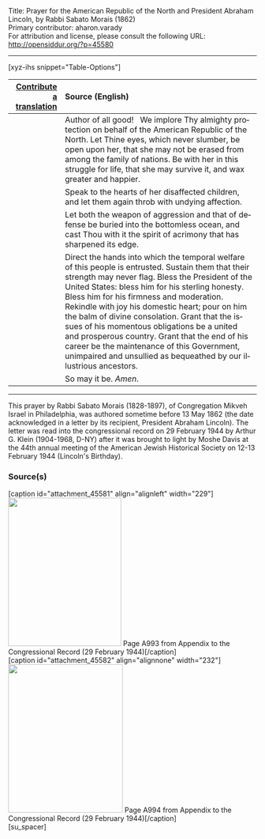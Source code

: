 <html>
<head></head>
<body>
Title: Prayer for the American Republic of the North and President Abraham Lincoln, by Rabbi Sabato Morais (1862)<br />
Primary contributor: aharon.varady<br />
For attribution and license, please consult the following URL: <a href="http://opensiddur.org/?p=45580">http://opensiddur.org/?p=45580</a>
<p />
<hr />

[xyz-ihs snippet="Table-Options"]<table style="margin-left: auto; margin-right: auto;" class="draggable">
<thead><tr><th id="x" style="text-align: right;"><a href="/translate/" target="_blank" rel="noopener">Contribute a translation</a></th><th style="text-align: left;">Source (English)</th></tr></thead>
<tbody>
<tr><td style="vertical-align:top;">
<div class="liturgy" lang="he" style="text-align: right;">

</div></td>

<td style="vertical-align:top;">
<div class="english" lang="en" style="text-align: left;">
Author of all good!
&nbsp;
We implore Thy almighty protection 
on behalf of the American Republic of the North. 
Let Thine eyes, which never slumber, be open upon her, 
that she may not be erased from among the family of nations. 
Be with her in this struggle for life, 
that she may survive it, and wax greater and happier. 
</div></td></tr>


<tr><td style="vertical-align:top;">
<div class="liturgy" lang="he" style="text-align: right;">

</div></td>

<td style="vertical-align:top;">
<div class="english" lang="en" style="text-align: left;">
Speak to the hearts of her disaffected children, 
and let them again throb with undying affection. 
</div></td></tr>


<tr><td style="vertical-align:top;">
<div class="liturgy" lang="he" style="text-align: right;">

</div></td>

<td style="vertical-align:top;">
<div class="english" lang="en" style="text-align: left;">
Let both the weapon of aggression 
and that of defense 
be buried into the bottomless ocean, 
and cast Thou with it the spirit of acrimony 
that has sharpened its edge.
</div></td></tr>


<tr><td style="vertical-align:top;">
<div class="liturgy" lang="he" style="text-align: right;">

</div></td>

<td style="vertical-align:top;">
<div class="english" lang="en" style="text-align: left;">
Direct the hands into which 
the temporal welfare of this people is entrusted. 
Sustain them that their strength may never flag. 
Bless the President of the United States: 
bless him for his sterling honesty. 
Bless him for his firmness and moderation. 
Rekindle with joy his domestic heart; 
pour on him the balm of divine consolation. 
Grant that the issues of his momentous obligations 
be a united and prosperous country. 
Grant that the end of his career 
be the maintenance of this Government, 
unimpaired and unsullied 
as bequeathed by our illustrious ancestors.
</div></td></tr>


<tr><td style="vertical-align:top;">
<div class="liturgy" lang="he" style="text-align: right;">

</div></td>

<td style="vertical-align:top;">
<div class="english" lang="en" style="text-align: left;">
So may it be. 
<em>Amen</em>.
</div></td></tr>
</tbody></table>

<hr />

This prayer by Rabbi Sabato Morais (1828-1897), of Congregation Mikveh Israel in Philadelphia, was authored sometime before 13 May 1862 (the date acknowledged in a letter by its recipient, President Abraham Lincoln). The letter was read into the congressional record on 29 February 1944 by Arthur G. Klein (1904-1968, D-NY) after it was brought to light by Moshe Davis at the 44th annual meeting of the American Jewish Historical Society on 12-13 February 1944 (Lincoln's Birthday).

<h3>Source(s)</h3>

<span style="float: right;">[caption id="attachment_45581" align="alignleft" width="229"]<a href="https://opensiddur.org/wp-content/uploads/2022/07/Page-A993-from-Appendix-to-the-Congressional-Record-29-February-1944.png"><img src="https://opensiddur.org/wp-content/uploads/2022/07/Page-A993-from-Appendix-to-the-Congressional-Record-29-February-1944-229x300.png" alt="" width="229" height="300" class="size-medium wp-image-45581" /></a> Page A993 from Appendix to the Congressional Record (29 February 1944)[/caption]</span> <span style="float: left;">[caption id="attachment_45582" align="alignnone" width="232"]<a href="https://opensiddur.org/wp-content/uploads/2022/07/Page-A994-from-Appendix-to-the-Congressional-Record-29-February-1944.png"><img src="https://opensiddur.org/wp-content/uploads/2022/07/Page-A994-from-Appendix-to-the-Congressional-Record-29-February-1944-232x300.png" alt="" width="232" height="300" class="size-medium wp-image-45582" /></a> Page A994 from Appendix to the Congressional Record (29 February 1944)[/caption]</span>[su_spacer]

&nbsp;
</body>
</html>